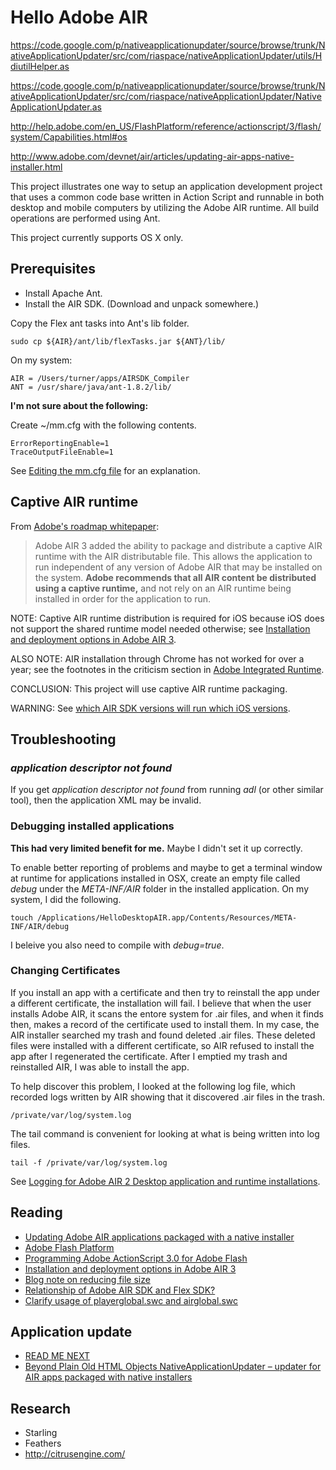 # Hello Adobe AIR


https://code.google.com/p/nativeapplicationupdater/source/browse/trunk/NativeApplicationUpdater/src/com/riaspace/nativeApplicationUpdater/utils/HdiutilHelper.as

https://code.google.com/p/nativeapplicationupdater/source/browse/trunk/NativeApplicationUpdater/src/com/riaspace/nativeApplicationUpdater/NativeApplicationUpdater.as

http://help.adobe.com/en_US/FlashPlatform/reference/actionscript/3/flash/system/Capabilities.html#os

http://www.adobe.com/devnet/air/articles/updating-air-apps-native-installer.html





This project illustrates one way to setup an application development
project that uses a common code base written in Action Script and
runnable in both desktop and mobile computers by utilizing the Adobe AIR
runtime.  All build operations are performed using Ant.

This project currently supports OS X only.

## Prerequisites

- Install Apache Ant.
- Install the AIR SDK. (Download and unpack somewhere.)

Copy the Flex ant tasks into Ant's lib folder.

    sudo cp ${AIR}/ant/lib/flexTasks.jar ${ANT}/lib/

On my system:

    AIR = /Users/turner/apps/AIRSDK_Compiler 
    ANT = /usr/share/java/ant-1.8.2/lib/

__I'm not sure about the following:__

Create ~/mm.cfg with the following contents.

    ErrorReportingEnable=1
    TraceOutputFileEnable=1

See [Editing the mm.cfg file](http://help.adobe.com/en_US/flex/using/WS2db454920e96a9e51e63e3d11c0bf69084-7fc9.html)
for an explanation.

## Captive AIR runtime

From [Adobe's roadmap whitepaper](http://www.adobe.com/devnet/flashplatform/whitepapers/roadmap.html):

> Adobe AIR 3 added the ability to package and distribute a captive AIR runtime 
> with the AIR distributable file. 
> This allows the application to run independent of any version of Adobe AIR 
> that may be installed on the system. 
> __Adobe recommends that all AIR content be distributed using a captive runtime,__ 
> and not rely on an AIR runtime being installed in order for the application to run.

NOTE: Captive AIR runtime distribution is required for iOS because iOS does
not support the shared runtime model needed otherwise; see 
[Installation and deployment options in Adobe AIR 3](http://www.adobe.com/devnet/air/articles/air3-install-and-deployment-options.html).

ALSO NOTE: AIR installation through Chrome has not worked for over a year; see the footnotes
in the criticism section in 
[Adobe Integrated Runtime](http://en.wikipedia.org/wiki/Adobe_Integrated_Runtime).

CONCLUSION: This project will use captive AIR runtime packaging.

WARNING: See [which AIR SDK versions will run which iOS versions](http://stackoverflow.com/questions/16243485/which-air-sdk-versions-will-run-which-ios-versions).

## Troubleshooting

### _application descriptor not found_

If you get _application descriptor not found_ from running _adl_ (or other similar tool),
then the application XML may be invalid.

### Debugging installed applications

__This had very limited benefit for me.__  Maybe I didn't set it up correctly.

To enable better reporting of problems and maybe
to get a terminal window at runtime for applications
installed in OSX, create an empty
file called _debug_ under the _META-INF/AIR_ folder
in the installed application.  On my system, I did the following.

    touch /Applications/HelloDesktopAIR.app/Contents/Resources/META-INF/AIR/debug

I beleive you also need to compile with _debug=true_.

### Changing Certificates

If you install an app with a certificate and then try to reinstall the app under a different
certificate, the installation will fail.  I believe that when the user installs Adobe AIR,
it scans the entore system for .air files, and when it finds then, makes a record of the
certificate used to install them.  In my case, the AIR installer searched my trash and
found deleted .air files.  These deleted files were installed with a different certificate,
so AIR refused to install the app after I regenerated the certificate.  After I emptied my
trash and reinstalled AIR, I was able to install the app.

To help discover this problem, I looked at the following log file,
which recorded logs written by AIR showing that it discovered .air files in the trash.

    /private/var/log/system.log

The tail command is convenient for looking at what is being written into log files.

    tail -f /private/var/log/system.log

See [Logging for Adobe AIR 2 Desktop application and runtime installations](http://helpx.adobe.com/air/kb/logging-air-2-desktop-application.html).

## Reading

- [Updating Adobe AIR applications packaged with a native installer](http://www.adobe.com/devnet/air/articles/updating-air-apps-native-installer.html)
- [Adobe Flash Platform](http://help.adobe.com/en_US/as3/dev/index.html)
- [Programming Adobe ActionScript 3.0 for Adobe Flash](http://help.adobe.com/en_US/ActionScript/3.0_ProgrammingAS3)
- [Installation and deployment options in Adobe AIR 3](http://www.adobe.com/devnet/air/articles/air3-install-and-deployment-options.html)
- [Blog note on reducing file size](http://www.shedosurashu.com/captive-runtime-not-what-i-thought-it-to-be)
- [Relationship of Adobe AIR SDK and Flex SDK?](http://stackoverflow.com/questions/12554447/relationship-of-adobe-air-sdk-and-flex-sdk)
- [Clarify usage of playerglobal.swc and airglobal.swc](https://issues.apache.org/jira/browse/FLEX-33089)

## Application update

- [READ ME NEXT](http://www.adobe.com/devnet/air/articles/updating-air-apps-native-installer.html)
- [Beyond Plain Old HTML Objects NativeApplicationUpdater – updater for AIR apps packaged with native installers](http://www.riaspace.com/2010/08/nativeapplicationupdater-updater-for-air-apps-packaged-with-native-installers/)


## Research

- Starling
- Feathers
- http://citrusengine.com/


